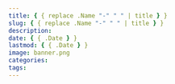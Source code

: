 ```yaml
---
title: { { replace .Name "-" " " | title } }
slug: { { replace .Name "-" " " | title } }
description:
date: { { .Date } }
lastmod: { { .Date } }
image: banner.png
categories:
tags:
---
```

